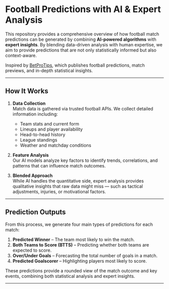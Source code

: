# Football Predictions with AI & Expert Analysis

This repository provides a comprehensive overview of how football match predictions can be generated by combining **AI-powered algorithms** with **expert insights**. By blending data-driven analysis with human expertise, we aim to provide predictions that are not only statistically informed but also context-aware.

Inspired by [BetProTips](https://betprotips.com), which publishes football predictions, match previews, and in-depth statistical insights.

---

## How It Works

1. **Data Collection**  
   Match data is gathered via trusted football APIs. We collect detailed information including:
   - Team stats and current form  
   - Lineups and player availability  
   - Head-to-head history  
   - League standings  
   - Weather and matchday conditions  

2. **Feature Analysis**  
   Our AI models analyze key factors to identify trends, correlations, and patterns that can influence match outcomes.  

3. **Blended Approach**  
   While AI handles the quantitative side, expert analysis provides qualitative insights that raw data might miss — such as tactical adjustments, injuries, or motivational factors.  

---

## Prediction Outputs

From this process, we generate four main types of predictions for each match:

1. **Predicted Winner** – The team most likely to win the match.  
2. **Both Teams to Score (BTTS)** – Predicting whether both teams are expected to score.  
3. **Over/Under Goals** – Forecasting the total number of goals in a match.  
4. **Predicted Goalscorer** – Highlighting players most likely to score.  

These predictions provide a rounded view of the match outcome and key events, combining both statistical analysis and expert insights.

---
